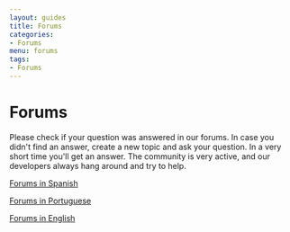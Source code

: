 ```yaml
---
layout: guides
title: Forums 
categories: 
- Forums
menu: forums
tags: 
- Forums
---
```


# Forums

Please check if your question was answered in our forums. In case you
didn't find an answer, create a new topic and ask your question. In a
very short time you'll get an answer.
The community is very active, and our developers always hang around and
try to help.

[Forums in Spanish](/forums-es)

[Forums in Portuguese](/forums-pt)

[Forums in English](/forums-en)
